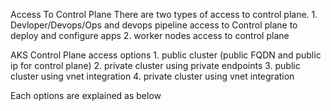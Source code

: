 Access To Control Plane
There are two types of access to control plane.
    1. Devloper/Devops/Ops and devops pipeline access to Control plane to deploy and configure apps
    2. worker nodes access to control plane

AKS Control Plane access options
    1. public cluster (public FQDN and public ip for control plane)
    2. private cluster using private endpoints
    3. public cluster using vnet integration
    4. private cluster using vnet integration

Each options are explained as below

